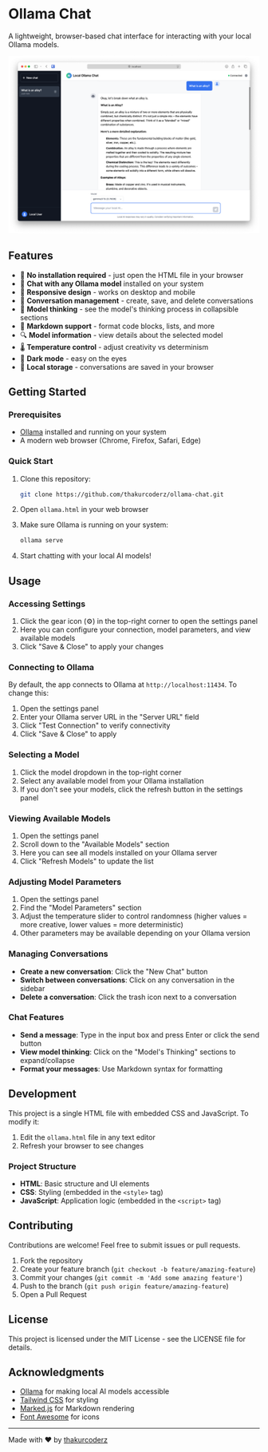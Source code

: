 # Ollama Chat

A lightweight, browser-based chat interface for interacting with your local Ollama models.

![Ollama Chat Screenshot](https://github.com/thakurcoderz/ollama-chat/raw/main/docs/screenshot.png)

## Features

- 🚀 **No installation required** - just open the HTML file in your browser
- 💬 **Chat with any Ollama model** installed on your system
- 📱 **Responsive design** - works on desktop and mobile
- 🔄 **Conversation management** - create, save, and delete conversations
- 🧠 **Model thinking** - see the model's thinking process in collapsible sections
- 🎨 **Markdown support** - format code blocks, lists, and more
- 🔍 **Model information** - view details about the selected model
- 🌡️ **Temperature control** - adjust creativity vs determinism
- 🌙 **Dark mode** - easy on the eyes
- 💾 **Local storage** - conversations are saved in your browser

## Getting Started

### Prerequisites

- [Ollama](https://ollama.ai/) installed and running on your system
- A modern web browser (Chrome, Firefox, Safari, Edge)

### Quick Start

1. Clone this repository:
   ```bash
   git clone https://github.com/thakurcoderz/ollama-chat.git
   ```

2. Open `ollama.html` in your web browser

3. Make sure Ollama is running on your system:
   ```bash
   ollama serve
   ```

4. Start chatting with your local AI models!

## Usage

### Accessing Settings

1. Click the gear icon (⚙️) in the top-right corner to open the settings panel
2. Here you can configure your connection, model parameters, and view available models
3. Click "Save & Close" to apply your changes

### Connecting to Ollama

By default, the app connects to Ollama at `http://localhost:11434`. To change this:

1. Open the settings panel
2. Enter your Ollama server URL in the "Server URL" field
3. Click "Test Connection" to verify connectivity
4. Click "Save & Close" to apply

### Selecting a Model

1. Click the model dropdown in the top-right corner
2. Select any available model from your Ollama installation
3. If you don't see your models, click the refresh button in the settings panel

### Viewing Available Models

1. Open the settings panel
2. Scroll down to the "Available Models" section
3. Here you can see all models installed on your Ollama server
4. Click "Refresh Models" to update the list

### Adjusting Model Parameters

1. Open the settings panel
2. Find the "Model Parameters" section
3. Adjust the temperature slider to control randomness (higher values = more creative, lower values = more deterministic)
4. Other parameters may be available depending on your Ollama version

### Managing Conversations

- **Create a new conversation**: Click the "New Chat" button
- **Switch between conversations**: Click on any conversation in the sidebar
- **Delete a conversation**: Click the trash icon next to a conversation

### Chat Features

- **Send a message**: Type in the input box and press Enter or click the send button
- **View model thinking**: Click on the "Model's Thinking" sections to expand/collapse
- **Format your messages**: Use Markdown syntax for formatting

## Development

This project is a single HTML file with embedded CSS and JavaScript. To modify it:

1. Edit the `ollama.html` file in any text editor
2. Refresh your browser to see changes

### Project Structure

- **HTML**: Basic structure and UI elements
- **CSS**: Styling (embedded in the `<style>` tag)
- **JavaScript**: Application logic (embedded in the `<script>` tag)

## Contributing

Contributions are welcome! Feel free to submit issues or pull requests.

1. Fork the repository
2. Create your feature branch (`git checkout -b feature/amazing-feature`)
3. Commit your changes (`git commit -m 'Add some amazing feature'`)
4. Push to the branch (`git push origin feature/amazing-feature`)
5. Open a Pull Request

## License

This project is licensed under the MIT License - see the LICENSE file for details.

## Acknowledgments

- [Ollama](https://ollama.ai/) for making local AI models accessible
- [Tailwind CSS](https://tailwindcss.com/) for styling
- [Marked.js](https://marked.js.org/) for Markdown rendering
- [Font Awesome](https://fontawesome.com/) for icons

---

Made with ❤️ by [thakurcoderz](https://github.com/thakurcoderz)
